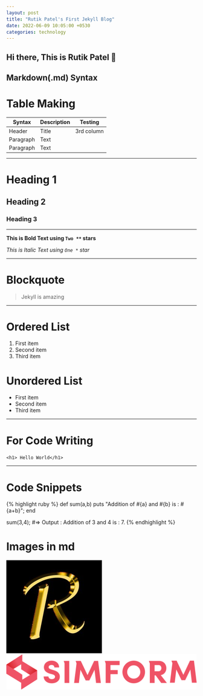 ```yaml
---
layout: post
title: "Rutik Patel's First Jekyll Blog"
date: 2022-06-09 10:05:00 +0530
categories: technology
---
```


  
## Hi there, This is Rutik Patel  👋



## Markdown(.md) Syntax

# Table Making

| Syntax      | Description | Testing    |
| ----------- | ----------- | ---------- |
| Header      | Title       | 3rd column |
| Paragraph   | Text        |
| Paragraph   | Text        |

---

# Heading 1
## Heading 2
### Heading 3 

---

**This is Bold Text using `Two **` stars**

*This is Italic Text using `One *` star*

---

# Blockquote
> Jekyll is amazing

---

# Ordered List
1. First item
2. Second item
3. Third item

# Unordered List
- First item
- Second item
- Third item

---

# For Code Writing
`<h1> Hello World</h1>`

---

# Code Snippets
{% highlight ruby %}
def sum(a,b)
    puts "Addition of #{a} and #{b} is : #{a+b}";
end

sum(3,4);
#=> Output : Addition of 3 and 4 is : 7.
{% endhighlight %}


# Images in md
![image](/assets/images/logoR.png)
![alttext](/assets/images/Simform.svg)